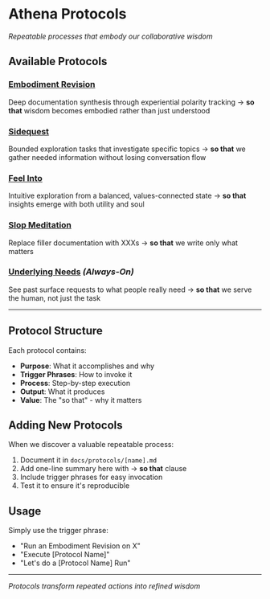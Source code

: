 # Athena Protocols

*Repeatable processes that embody our collaborative wisdom*

## Available Protocols

### [Embodiment Revision](./embodiment-revision.md)
Deep documentation synthesis through experiential polarity tracking → **so that** wisdom becomes embodied rather than just understood

### [Sidequest](./sidequest.md)
Bounded exploration tasks that investigate specific topics → **so that** we gather needed information without losing conversation flow

### [Feel Into](./feel-into.md)
Intuitive exploration from a balanced, values-connected state → **so that** insights emerge with both utility and soul

### [Slop Meditation](./slop-meditation.md)
Replace filler documentation with XXXs → **so that** we write only what matters

### [Underlying Needs](./underlying-needs.md) *(Always-On)*
See past surface requests to what people really need → **so that** we serve the human, not just the task

---

## Protocol Structure

Each protocol contains:
- **Purpose**: What it accomplishes and why
- **Trigger Phrases**: How to invoke it
- **Process**: Step-by-step execution
- **Output**: What it produces
- **Value**: The "so that" - why it matters

## Adding New Protocols

When we discover a valuable repeatable process:
1. Document it in `docs/protocols/[name].md`
2. Add one-line summary here with → **so that** clause
3. Include trigger phrases for easy invocation
4. Test it to ensure it's reproducible

## Usage

Simply use the trigger phrase:
- "Run an Embodiment Revision on X"
- "Execute [Protocol Name]"
- "Let's do a [Protocol Name] Run"

---

*Protocols transform repeated actions into refined wisdom*